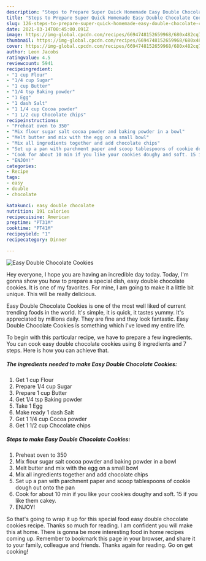 ```yaml
---
description: "Steps to Prepare Super Quick Homemade Easy Double Chocolate Cookies"
title: "Steps to Prepare Super Quick Homemade Easy Double Chocolate Cookies"
slug: 126-steps-to-prepare-super-quick-homemade-easy-double-chocolate-cookies
date: 2021-03-14T00:45:00.091Z
image: https://img-global.cpcdn.com/recipes/6694748152659968/680x482cq70/easy-double-chocolate-cookies-recipe-main-photo.jpg
thumbnail: https://img-global.cpcdn.com/recipes/6694748152659968/680x482cq70/easy-double-chocolate-cookies-recipe-main-photo.jpg
cover: https://img-global.cpcdn.com/recipes/6694748152659968/680x482cq70/easy-double-chocolate-cookies-recipe-main-photo.jpg
author: Leon Jacobs
ratingvalue: 4.5
reviewcount: 5941
recipeingredient:
- "1 cup Flour"
- "1/4 cup Sugar"
- "1 cup Butter"
- "1/4 tsp Baking powder"
- "1 Egg"
- "1 dash Salt"
- "1 1/4 cup Cocoa powder"
- "1 1/2 cup Chocolate chips"
recipeinstructions:
- "Preheat oven to 350"
- "Mix flour sugar salt cocoa powder and baking powder in a bowl"
- "Melt butter and mix with the egg on a small bowl"
- "Mix all ingredients together and add chocolate chips"
- "Set up a pan with parchment paper and scoop tablespoons of cookie dough out onto the pan"
- "Cook for about 10 min if you like your cookies doughy and soft. 15 if you like them cakey."
- "ENJOY!"
categories:
- Recipe
tags:
- easy
- double
- chocolate

katakunci: easy double chocolate 
nutrition: 191 calories
recipecuisine: American
preptime: "PT31M"
cooktime: "PT41M"
recipeyield: "1"
recipecategory: Dinner

---
```



![Easy Double Chocolate Cookies](https://img-global.cpcdn.com/recipes/6694748152659968/680x482cq70/easy-double-chocolate-cookies-recipe-main-photo.jpg)

Hey everyone, I hope you are having an incredible day today. Today, I'm gonna show you how to prepare a special dish, easy double chocolate cookies. It is one of my favorites. For mine, I am going to make it a little bit unique. This will be really delicious.



Easy Double Chocolate Cookies is one of the most well liked of current trending foods in the world. It's simple, it is quick, it tastes yummy. It's appreciated by millions daily. They are fine and they look fantastic. Easy Double Chocolate Cookies is something which I've loved my entire life.


To begin with this particular recipe, we have to prepare a few ingredients. You can cook easy double chocolate cookies using 8 ingredients and 7 steps. Here is how you can achieve that.

<!--inarticleads1-->

##### The ingredients needed to make Easy Double Chocolate Cookies:

1. Get 1 cup Flour
1. Prepare 1/4 cup Sugar
1. Prepare 1 cup Butter
1. Get 1/4 tsp Baking powder
1. Take 1 Egg
1. Make ready 1 dash Salt
1. Get 1 1/4 cup Cocoa powder
1. Get 1 1/2 cup Chocolate chips




<!--inarticleads2-->

##### Steps to make Easy Double Chocolate Cookies:

1. Preheat oven to 350
1. Mix flour sugar salt cocoa powder and baking powder in a bowl
1. Melt butter and mix with the egg on a small bowl
1. Mix all ingredients together and add chocolate chips
1. Set up a pan with parchment paper and scoop tablespoons of cookie dough out onto the pan
1. Cook for about 10 min if you like your cookies doughy and soft. 15 if you like them cakey.
1. ENJOY!




So that's going to wrap it up for this special food easy double chocolate cookies recipe. Thanks so much for reading. I am confident you will make this at home. There is gonna be more interesting food in home recipes coming up. Remember to bookmark this page in your browser, and share it to your family, colleague and friends. Thanks again for reading. Go on get cooking!
